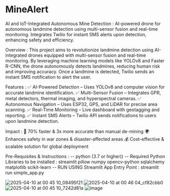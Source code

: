 # MineAlert
AI and IoT-Integrated Autonomous Mine Detection : AI-powered drone for autonomous landmine detection using multi-sensor fusion and real-time monitoring. Integrates Twilio for instant SMS alerts upon detection, enhancing safety and efficiency.

Overview : 
This project aims to revolutionize landmine detection using AI-integrated drones equipped with multi-sensor fusion and real-time monitoring. By leveraging machine learning models like YOLOv8 and Faster R-CNN, the drone autonomously detects landmines, reducing human risk and improving accuracy. Once a landmine is detected, Twilio sends an instant SMS notification to alert the user.

Features : 
✅ AI-Powered Detection – Uses YOLOv8 and computer vision for accurate landmine identification.
✅ Multi-Sensor Fusion – Integrates GPR, metal detectors, thermal imaging, and hyperspectral cameras.
✅ Autonomous Navigation – Uses ESP32, GPS, and LiDAR for precise area scanning.
✅ Real-Time Monitoring – Live dashboard with geotagging and reporting.
✅ Instant SMS Alerts – Twilio API sends notifications to users upon landmine detection.
 
Impact : 
🚀 70% faster & 3x more accurate than manual de-mining
🌍 Enhances safety in war zones & disaster-affected areas
💰 Cost-effective & scalable solution for global deployment

Pre-Requisites & Instructions :
-- python (3.7 or higher))
-- Required Python Libraries to be installed : streamlit
                                               pillow
                                               numpy
                                               opencv-python
                                               sqlalchemy
                                               matplotlib
                                               scikit-learn 
-- RUN USING Streamlit App Entry Point : streamlit run simple_app.py

![2025-04-10 at 00 45 10_08495f21](https://github.com/user-attachments/assets/141eda00-912d-402f-9c6d-43af187d2b37)
![2025-04-10 at 00 46 04_cf82cbb0](https://github.com/user-attachments/assets/487c8496-df56-45b2-a0e4-99a17be688f8)
![2025-04-10 at 00 45 10_7242d81a](https://github.com/user-attachments/assets/81981b9e-726d-47fd-bed0-ac619aa918a5)
![image](https://github.com/user-attachments/assets/38790811-9ec2-43c0-97e3-8fac6525d5d4)




